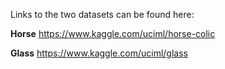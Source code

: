 Links to the two datasets can be found here:

****Horse****
https://www.kaggle.com/uciml/horse-colic

****Glass****
https://www.kaggle.com/uciml/glass
